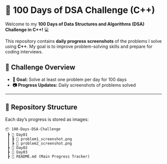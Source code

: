 # 🚀 100 Days of DSA Challenge (C++)  

Welcome to my **100 Days of Data Structures and Algorithms (DSA) Challenge in C++!** 💻  

This repository contains **daily progress screenshots** of the problems I solve using **C++**. My goal is to improve problem-solving skills and prepare for coding interviews.  

## 📅 Challenge Overview  
- **🎯 Goal:** Solve at least one problem per day for 100 days  
- **📷 Progress Updates:** Daily screenshots of problems solved  

---

## 📂 **Repository Structure**  

Each day’s progress is stored as images:  

```plaintext
📦 100-Days-DSA-Challenge
 ┣ 📂 Day01
 ┃ ┣ 📜 problem1_screenshot.png
 ┃ ┣ 📜 problem2_screenshot.png
 ┣ 📂 Day02
 ┣ 📂 Day03
 ┣ 📜 README.md (Main Progress Tracker)
